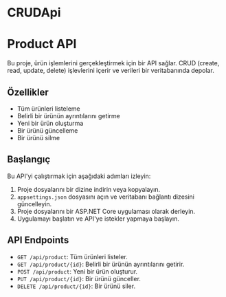 # CRUDApi

# Product API

Bu proje, ürün işlemlerini gerçekleştirmek için bir API sağlar. CRUD (create, read, update, delete) işlevlerini içerir ve verileri bir veritabanında depolar.

## Özellikler

- Tüm ürünleri listeleme
- Belirli bir ürünün ayrıntılarını getirme
- Yeni bir ürün oluşturma
- Bir ürünü güncelleme
- Bir ürünü silme

## Başlangıç

Bu API'yi çalıştırmak için aşağıdaki adımları izleyin:

1. Proje dosyalarını bir dizine indirin veya kopyalayın.
2. `appsettings.json` dosyasını açın ve veritabanı bağlantı dizesini güncelleyin.
3. Proje dosyalarını bir ASP.NET Core uygulaması olarak derleyin.
4. Uygulamayı başlatın ve API'ye istekler yapmaya başlayın.

## API Endpoints

- `GET /api/product`: Tüm ürünleri listeler.
- `GET /api/product/{id}`: Belirli bir ürünün ayrıntılarını getirir.
- `POST /api/product`: Yeni bir ürün oluşturur.
- `PUT /api/product/{id}`: Bir ürünü günceller.
- `DELETE /api/product/{id}`: Bir ürünü siler.

